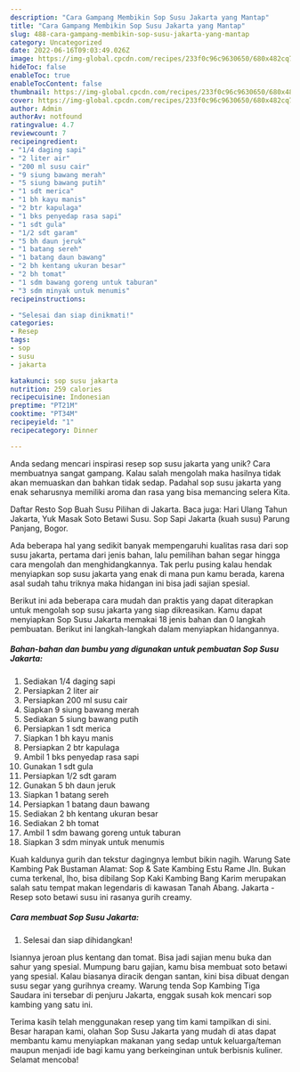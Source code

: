 ```yaml
---
description: "Cara Gampang Membikin Sop Susu Jakarta yang Mantap"
title: "Cara Gampang Membikin Sop Susu Jakarta yang Mantap"
slug: 488-cara-gampang-membikin-sop-susu-jakarta-yang-mantap
category: Uncategorized
date: 2022-06-16T09:03:49.026Z
image: https://img-global.cpcdn.com/recipes/233f0c96c9630650/680x482cq70/sop-susu-jakarta-foto-resep-utama.jpg
hideToc: false
enableToc: true
enableTocContent: false
thumbnail: https://img-global.cpcdn.com/recipes/233f0c96c9630650/680x482cq70/sop-susu-jakarta-foto-resep-utama.jpg
cover: https://img-global.cpcdn.com/recipes/233f0c96c9630650/680x482cq70/sop-susu-jakarta-foto-resep-utama.jpg
author: Admin
authorAv: notfound
ratingvalue: 4.7
reviewcount: 7
recipeingredient:
- "1/4 daging sapi"
- "2 liter air"
- "200 ml susu cair"
- "9 siung bawang merah"
- "5 siung bawang putih"
- "1 sdt merica"
- "1 bh kayu manis"
- "2 btr kapulaga"
- "1 bks penyedap rasa sapi"
- "1 sdt gula"
- "1/2 sdt garam"
- "5 bh daun jeruk"
- "1 batang sereh"
- "1 batang daun bawang"
- "2 bh kentang ukuran besar"
- "2 bh tomat"
- "1 sdm bawang goreng untuk taburan"
- "3 sdm minyak untuk menumis"
recipeinstructions:

- "Selesai dan siap dinikmati!"
categories:
- Resep
tags:
- sop
- susu
- jakarta

katakunci: sop susu jakarta 
nutrition: 259 calories
recipecuisine: Indonesian
preptime: "PT21M"
cooktime: "PT34M"
recipeyield: "1"
recipecategory: Dinner

---
```





Anda sedang mencari inspirasi resep sop susu jakarta yang unik? Cara membuatnya sangat gampang. Kalau salah mengolah maka hasilnya tidak akan memuaskan dan bahkan tidak sedap. Padahal sop susu jakarta yang enak seharusnya memiliki aroma dan rasa yang bisa memancing selera Kita.





Daftar Resto Sop Buah Susu Pilihan di Jakarta. Baca juga: Hari Ulang Tahun Jakarta, Yuk Masak Soto Betawi Susu. Sop Sapi Jakarta (kuah susu) Parung Panjang, Bogor.

Ada beberapa hal yang sedikit banyak mempengaruhi kualitas rasa dari sop susu jakarta, pertama dari jenis bahan, lalu pemilihan bahan segar hingga cara mengolah dan menghidangkannya. Tak perlu pusing kalau hendak menyiapkan sop susu jakarta yang enak di mana pun kamu berada, karena asal sudah tahu triknya maka hidangan ini bisa jadi sajian spesial.






Berikut ini ada beberapa cara mudah dan praktis yang dapat diterapkan untuk mengolah sop susu jakarta yang siap dikreasikan. Kamu dapat menyiapkan Sop Susu Jakarta memakai 18 jenis bahan dan 0 langkah pembuatan. Berikut ini langkah-langkah dalam menyiapkan hidangannya.

<!--inarticleads1-->

##### Bahan-bahan dan bumbu yang digunakan untuk pembuatan Sop Susu Jakarta:

1. Sediakan 1/4 daging sapi
1. Persiapkan 2 liter air
1. Persiapkan 200 ml susu cair
1. Siapkan 9 siung bawang merah
1. Sediakan 5 siung bawang putih
1. Persiapkan 1 sdt merica
1. Siapkan 1 bh kayu manis
1. Persiapkan 2 btr kapulaga
1. Ambil 1 bks penyedap rasa sapi
1. Gunakan 1 sdt gula
1. Persiapkan 1/2 sdt garam
1. Gunakan 5 bh daun jeruk
1. Siapkan 1 batang sereh
1. Persiapkan 1 batang daun bawang
1. Sediakan 2 bh kentang ukuran besar
1. Sediakan 2 bh tomat
1. Ambil 1 sdm bawang goreng untuk taburan
1. Siapkan 3 sdm minyak untuk menumis


Kuah kaldunya gurih dan tekstur dagingnya lembut bikin nagih. Warung Sate Kambing Pak Bustaman Alamat: Sop &amp; Sate Kambing Estu Rame Jln. Bukan cuma terkenal, lho, bisa dibilang Sop Kaki Kambing Bang Karim merupakan salah satu tempat makan legendaris di kawasan Tanah Abang. Jakarta - Resep soto betawi susu ini rasanya gurih creamy. 

<!--inarticleads2-->

##### Cara membuat Sop Susu Jakarta:


1. Selesai dan siap dihidangkan!

Isiannya jeroan plus kentang dan tomat. Bisa jadi sajian menu buka dan sahur yang spesial. Mumpung baru gajian, kamu bisa membuat soto betawi yang spesial. Kalau biasanya diracik dengan santan, kini bisa dibuat dengan susu segar yang gurihnya creamy. Warung tenda Sop Kambing Tiga Saudara ini tersebar di penjuru Jakarta, enggak susah kok mencari sop kambing yang satu ini. 

Terima kasih telah menggunakan resep yang tim kami tampilkan di sini. Besar harapan kami, olahan Sop Susu Jakarta yang mudah di atas dapat membantu kamu menyiapkan makanan yang sedap untuk keluarga/teman maupun menjadi ide bagi kamu yang berkeinginan untuk berbisnis kuliner. Selamat mencoba!
